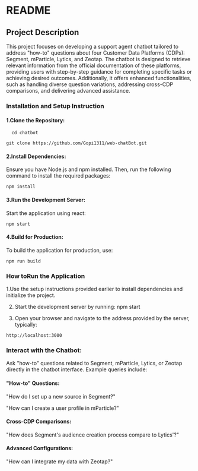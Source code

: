 # README 

## Project Description

This project focuses on developing a support agent chatbot tailored to address "how-to" questions about four Customer Data Platforms (CDPs): Segment, mParticle, Lytics, and Zeotap. The chatbot is designed to retrieve relevant information from the official documentation of these platforms, providing users with step-by-step guidance for completing specific tasks or achieving desired outcomes. Additionally, it offers enhanced functionalities, such as handling diverse question variations, addressing cross-CDP comparisons, and delivering advanced assistance.

### Installation and Setup Instruction

#### 1.Clone the Repository:
~~~
  cd chatbot
~~~
~~~
git clone https://github.com/Gopi1311/web-chatBot.git

~~~

#### 2.Install Dependencies: 
  Ensure you have Node.js and npm installed. Then, run the following command to install the required packages:
~~~
npm install
~~~
#### 3.Run the Development Server: 
  Start the application using react:
~~~
npm start
~~~
#### 4.Build for Production:
To build the application for production, use:
~~~
npm run build
~~~

### How toRun the Application

1.Use the setup instructions provided earlier to install dependencies and initialize the project.

2. Start the development server by running: npm start
   
3. Open your browser and navigate to the address provided by the server, typically:
~~~
http://localhost:3000
~~~

### Interact with the Chatbot:

Ask "how-to" questions related to Segment, mParticle, Lytics, or Zeotap directly in the chatbot interface. Example queries include:

#### "How-to" Questions:

  "How do I set up a new source in Segment?"
  
  "How can I create a user profile in mParticle?"
  
#### Cross-CDP Comparisons:
  
  "How does Segment's audience creation process compare to Lytics'?"
  
#### Advanced Configurations:

  "How can I integrate my data with Zeotap?"

